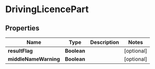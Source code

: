 
# DrivingLicencePart

## Properties
Name | Type | Description | Notes
------------ | ------------- | ------------- | -------------
**resultFlag** | **Boolean** |  |  [optional]
**middleNameWarning** | **Boolean** |  |  [optional]



